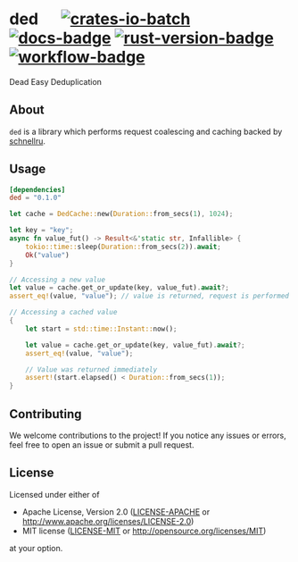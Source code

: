 # ded &emsp; [![crates-io-batch]][crates-io-link] [![docs-badge]][docs-url] [![rust-version-badge]][rust-version-link] [![workflow-badge]][workflow-link]

[crates-io-batch]: https://img.shields.io/crates/v/ded.svg

[crates-io-link]: https://crates.io/crates/ded

[docs-badge]: https://docs.rs/ded/badge.svg

[docs-url]: https://docs.rs/ded

[rust-version-badge]: https://img.shields.io/badge/rustc-1.65+-lightgray.svg

[rust-version-link]: https://blog.rust-lang.org/2022/11/03/Rust-1.65.0.html

[workflow-badge]: https://img.shields.io/github/actions/workflow/status/broxus/ded/master.yml?branch=master

[workflow-link]: https://github.com/broxus/ded/actions?query=workflow%3Amaster

Dead Easy Deduplication

## About

`ded` is a library which performs request coalescing and caching backed
by [schnellru](https://github.com/koute/schnellru).

## Usage

```toml
[dependencies]
ded = "0.1.0"
```

```rust
let cache = DedCache::new(Duration::from_secs(1), 1024);

let key = "key";
async fn value_fut() -> Result<&'static str, Infallible> {
    tokio::time::sleep(Duration::from_secs(2)).await;
    Ok("value")
}

// Accessing a new value
let value = cache.get_or_update(key, value_fut).await?;
assert_eq!(value, "value"); // value is returned, request is performed

// Accessing a cached value
{
    let start = std::time::Instant::now();

    let value = cache.get_or_update(key, value_fut).await?;
    assert_eq!(value, "value");

    // Value was returned immediately
    assert!(start.elapsed() < Duration::from_secs(1));
}
```

## Contributing

We welcome contributions to the project! If you notice any issues or errors, feel free to open an issue or submit a pull request.

## License

Licensed under either of

* Apache License, Version 2.0 ([LICENSE-APACHE](LICENSE-APACHE) or <http://www.apache.org/licenses/LICENSE-2.0>)
* MIT license ([LICENSE-MIT](LICENSE-MIT) or <http://opensource.org/licenses/MIT>)

at your option.
